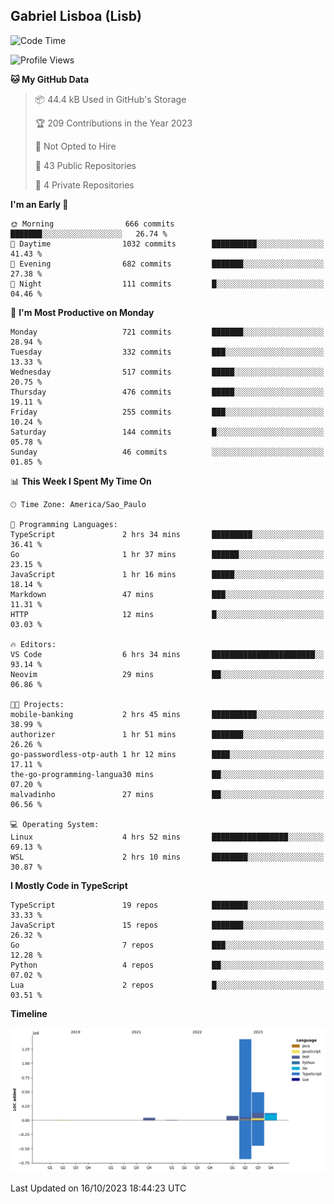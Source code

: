 ## Gabriel Lisboa (Lisb)

<!--START_SECTION:waka-->
![Code Time](http://img.shields.io/badge/Code%20Time-237%20hrs%2037%20mins-blue)

![Profile Views](http://img.shields.io/badge/Profile%20Views-0-blue)

**🐱 My GitHub Data** 

> 📦 44.4 kB Used in GitHub's Storage 
 > 
> 🏆 209 Contributions in the Year 2023
 > 
> 🚫 Not Opted to Hire
 > 
> 📜 43 Public Repositories 
 > 
> 🔑 4 Private Repositories 
 > 
**I'm an Early 🐤** 

```text
🌞 Morning                666 commits         ███████░░░░░░░░░░░░░░░░░░   26.74 % 
🌆 Daytime                1032 commits        ██████████░░░░░░░░░░░░░░░   41.43 % 
🌃 Evening                682 commits         ███████░░░░░░░░░░░░░░░░░░   27.38 % 
🌙 Night                  111 commits         █░░░░░░░░░░░░░░░░░░░░░░░░   04.46 % 
```
📅 **I'm Most Productive on Monday** 

```text
Monday                   721 commits         ███████░░░░░░░░░░░░░░░░░░   28.94 % 
Tuesday                  332 commits         ███░░░░░░░░░░░░░░░░░░░░░░   13.33 % 
Wednesday                517 commits         █████░░░░░░░░░░░░░░░░░░░░   20.75 % 
Thursday                 476 commits         █████░░░░░░░░░░░░░░░░░░░░   19.11 % 
Friday                   255 commits         ███░░░░░░░░░░░░░░░░░░░░░░   10.24 % 
Saturday                 144 commits         █░░░░░░░░░░░░░░░░░░░░░░░░   05.78 % 
Sunday                   46 commits          ░░░░░░░░░░░░░░░░░░░░░░░░░   01.85 % 
```


📊 **This Week I Spent My Time On** 

```text
🕑︎ Time Zone: America/Sao_Paulo

💬 Programming Languages: 
TypeScript               2 hrs 34 mins       █████████░░░░░░░░░░░░░░░░   36.41 % 
Go                       1 hr 37 mins        ██████░░░░░░░░░░░░░░░░░░░   23.15 % 
JavaScript               1 hr 16 mins        █████░░░░░░░░░░░░░░░░░░░░   18.14 % 
Markdown                 47 mins             ███░░░░░░░░░░░░░░░░░░░░░░   11.31 % 
HTTP                     12 mins             █░░░░░░░░░░░░░░░░░░░░░░░░   03.03 % 

🔥 Editors: 
VS Code                  6 hrs 34 mins       ███████████████████████░░   93.14 % 
Neovim                   29 mins             ██░░░░░░░░░░░░░░░░░░░░░░░   06.86 % 

🐱‍💻 Projects: 
mobile-banking           2 hrs 45 mins       ██████████░░░░░░░░░░░░░░░   38.99 % 
authorizer               1 hr 51 mins        ███████░░░░░░░░░░░░░░░░░░   26.26 % 
go-passwordless-otp-auth 1 hr 12 mins        ████░░░░░░░░░░░░░░░░░░░░░   17.11 % 
the-go-programming-langua30 mins             ██░░░░░░░░░░░░░░░░░░░░░░░   07.20 % 
malvadinho               27 mins             ██░░░░░░░░░░░░░░░░░░░░░░░   06.56 % 

💻 Operating System: 
Linux                    4 hrs 52 mins       █████████████████░░░░░░░░   69.13 % 
WSL                      2 hrs 10 mins       ████████░░░░░░░░░░░░░░░░░   30.87 % 
```

**I Mostly Code in TypeScript** 

```text
TypeScript               19 repos            ████████░░░░░░░░░░░░░░░░░   33.33 % 
JavaScript               15 repos            ███████░░░░░░░░░░░░░░░░░░   26.32 % 
Go                       7 repos             ███░░░░░░░░░░░░░░░░░░░░░░   12.28 % 
Python                   4 repos             ██░░░░░░░░░░░░░░░░░░░░░░░   07.02 % 
Lua                      2 repos             █░░░░░░░░░░░░░░░░░░░░░░░░   03.51 % 
```



**Timeline**

![Lines of Code chart](https://raw.githubusercontent.com/tenlisboa/tenlisboa/main/assets/bar_graph.png)


 Last Updated on 16/10/2023 18:44:23 UTC
<!--END_SECTION:waka-->
